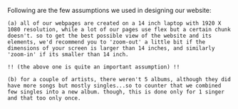 Following are the few assumptions we used in designing our website:

    (a) all of our webpages are created on a 14 inch laptop with 1920 X 1080 resolution, while a lot of our pages use flex but a certain chunk doesn't. so to get the best possible view of the website and its elements, we'd recommend you to 'zoom-out' a little bit if the dimensions of your screen is larger than 14 inches, and similarly 'zoom-in' if its smaller than 14 inch.

    !! (the above one is quite an important assumption) !!

    (b) for a couple of artists, there weren't 5 albums, although they did have more songs but mostly singles...so to counter that we combined few singles into a new album. though, this is done only for 1 singer and that too only once.
